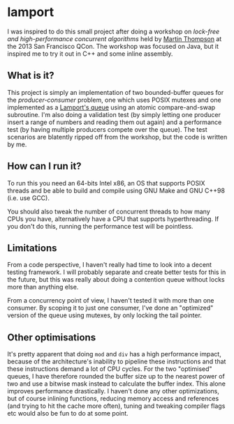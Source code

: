 lamport
=======

I was inspired to do this small project after doing a workshop on 
*lock-free and high-performance concurrent algorithms* held by [Martin Thompson](https://github.com/mjpt777 "mjpt777")
at the 2013 San Francisco QCon. The workshop was focused on Java, but it 
inspired me to try it out in C++ and some inline assembly.


What is it?
-----------

This project is simply an implementation of two bounded-buffer queues for
the *producer-consumer* problem, one which uses POSIX mutexes and one
implemented as a [Lamport's queue](http://en.wikipedia.org/wiki/Lamport%27s_bakery_algorithm)
using an atomic compare-and-swap subroutine. I'm also doing a validation
test (by simply letting one producer insert a range of numbers and reading 
them out again) and a performance test (by having multiple producers compete
over the queue). The test scenarios are blatently ripped off from the workshop,
but the code is written by me.


How can I run it?
-----------------

To run this you need an 64-bits Intel x86, an OS that supports POSIX threads
and be able to build and compile using GNU Make and GNU C++98 (i.e. use GCC).

You should also tweak the number of concurrent threads to how many CPUs you 
have, alternatively have a CPU that supports hyperthreading. If you don't do
this, running the performance test will be pointless.


Limitations
-----------

From a code perspective, I haven't really had time to look into a decent
testing framework. I will probably separate and create better tests for this
in the future, but this was really about doing a contention queue without locks
more than anything else.

From a concurrency point of view, I haven't tested it with more than one
consumer. By scoping it to just one consumer, I've done an "optimized" version
of the queue using mutexes, by only locking the tail pointer.


Other optimisations
-------------------

It's pretty apparent that doing `mod` and `div` has a high performance impact,
because of the architecture's inability to pipeline these instructions and that
these instructions demand a lot of CPU cycles. For the two "optimised" queues, 
I have therefore rounded the buffer size up to the  nearest power of two and 
use a bitwise mask instead to calculate the buffer index. This alone improves
performance drastically. I haven't done any other optimizations, but of course
inlining functions, reducing memory access and references (and trying to hit
the cache more often), tuning and tweaking compiler flags etc would also be fun
to do at some point.
